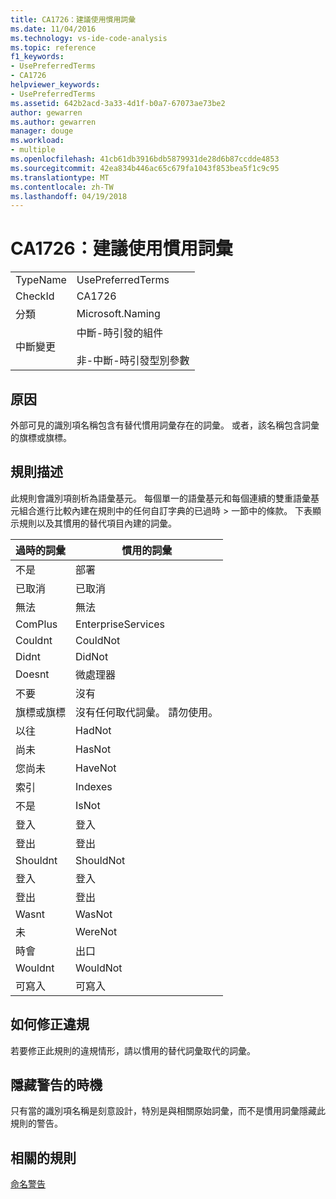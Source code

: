 ```yaml
---
title: CA1726：建議使用慣用詞彙
ms.date: 11/04/2016
ms.technology: vs-ide-code-analysis
ms.topic: reference
f1_keywords:
- UsePreferredTerms
- CA1726
helpviewer_keywords:
- UsePreferredTerms
ms.assetid: 642b2acd-3a33-4d1f-b0a7-67073ae73be2
author: gewarren
ms.author: gewarren
manager: douge
ms.workload:
- multiple
ms.openlocfilehash: 41cb61db3916bdb5879931de28d6b87ccdde4853
ms.sourcegitcommit: 42ea834b446ac65c679fa1043f853bea5f1c9c95
ms.translationtype: MT
ms.contentlocale: zh-TW
ms.lasthandoff: 04/19/2018
---
```

# <a name="ca1726-use-preferred-terms"></a>CA1726：建議使用慣用詞彙
|||
|-|-|
|TypeName|UsePreferredTerms|
|CheckId|CA1726|
|分類|Microsoft.Naming|
|中斷變更|中斷-時引發的組件<br /><br /> 非-中斷-時引發型別參數|

## <a name="cause"></a>原因
 外部可見的識別項名稱包含有替代慣用詞彙存在的詞彙。 或者，該名稱包含詞彙的旗標或旗標。

## <a name="rule-description"></a>規則描述
 此規則會識別項剖析為語彙基元。 每個單一的語彙基元和每個連續的雙重語彙基元組合進行比較內建在規則中的任何自訂字典的已過時 > 一節中的條款。 下表顯示規則以及其慣用的替代項目內建的詞彙。

|過時的詞彙|慣用的詞彙|
|-------------------|--------------------|
|不是|部署|
|已取消|已取消|
|無法|無法|
|ComPlus|EnterpriseServices|
|Couldnt|CouldNot|
|Didnt|DidNot|
|Doesnt|微處理器|
|不要|沒有|
|旗標或旗標|沒有任何取代詞彙。 請勿使用。|
|以往|HadNot|
|尚未|HasNot|
|您尚未|HaveNot|
|索引|Indexes|
|不是|IsNot|
|登入|登入|
|登出|登出|
|Shouldnt|ShouldNot|
|登入|登入|
|登出|登出|
|Wasnt|WasNot|
|未|WereNot|
|時會|出口|
|Wouldnt|WouldNot|
|可寫入|可寫入|

## <a name="how-to-fix-violations"></a>如何修正違規
 若要修正此規則的違規情形，請以慣用的替代詞彙取代的詞彙。

## <a name="when-to-suppress-warnings"></a>隱藏警告的時機
 只有當的識別項名稱是刻意設計，特別是與相關原始詞彙，而不是慣用詞彙隱藏此規則的警告。

## <a name="related-rules"></a>相關的規則
 [命名警告](../code-quality/naming-warnings.md)